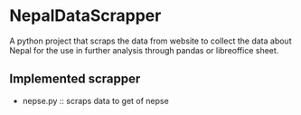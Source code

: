 # NepalDataScrapper

A python project that scraps the data from website to collect the data about Nepal for the use in further analysis through pandas or libreoffice sheet.

## Implemented scrapper
- nepse.py :: scraps data to get of nepse

